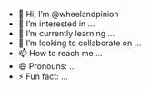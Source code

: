- 👋 Hi, I’m @wheelandpinion
- 👀 I’m interested in ...
- 🌱 I’m currently learning ...
- 💞️ I’m looking to collaborate on ...
- 📫 How to reach me ...
- 😄 Pronouns: ...
- ⚡ Fun fact: ...

<!---
wheelandpinion/wheelandpinion is a ✨ special ✨ repository because its `README.md` (this file) appears on your GitHub profile.
You can click the Preview link to take a look at your changes.
--->
